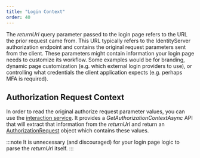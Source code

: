 ```yaml
---
title: "Login Context"
order: 40
---
```


The *returnUrl* query parameter passed to the login page refers to the URL the prior request came from.
This URL typically refers to the IdentityServer authorization endpoint and contains the original request parameters sent from the client.
These parameters might contain information your login page needs to customize its workflow.
Some examples would be for branding, dynamic page customization (e.g. which external login providers to use), or controlling what credentials the client application expects (e.g. perhaps MFA is required).

## Authorization Request Context

In order to read the original authorize request parameter values, you can use the [interaction service](/identityserver/v5/reference/services/interaction_service#iidentityserverinteractionservice-apis). 
It provides a *GetAuthorizationContextAsync* API that will extract that information from the *returnUrl* and return an [AuthorizationRequest](/identityserver/v5/reference/services/interaction_service#authorizationrequest) object which contains these values.

:::note
It is unnecessary (and discouraged) for your login page logic to parse the *returnUrl* itself.
:::
